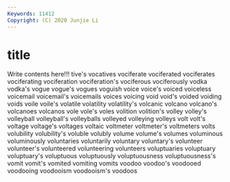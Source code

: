 ```yaml
---
Keywords: 11412
Copyright: (C) 2020 Junjie Li
---
```


# title

Write contents here!!!
tive's 
vocatives 
vociferate 
vociferated 
vociferates
vociferating 
vociferation 
vociferation's 
vociferous 
vociferously 
vodka 
vodka's 
vogue 
vogue's 
vogues
voguish 
voice 
voice's 
voiced 
voiceless 
voicemail 
voicemail's 
voicemails 
voices 
voicing
void 
void's 
voided 
voiding 
voids 
voile 
voile's 
volatile 
volatility 
volatility's
volcanic 
volcano 
volcano's 
volcanoes 
volcanos 
vole 
vole's 
voles 
volition 
volition's
volley 
volley's 
volleyball 
volleyball's 
volleyballs 
volleyed 
volleying 
volleys 
volt 
volt's
voltage 
voltage's 
voltages 
voltaic 
voltmeter 
voltmeter's 
voltmeters 
volts 
volubility 
volubility's
voluble 
volubly 
volume 
volume's 
volumes 
voluminous 
voluminously 
voluntaries 
voluntarily 
voluntary
voluntary's 
volunteer 
volunteer's 
volunteered 
volunteering 
volunteers 
voluptuaries 
voluptuary 
voluptuary's 
voluptuous
voluptuously 
voluptuousness 
voluptuousness's 
vomit 
vomit's 
vomited 
vomiting 
vomits 
voodoo 
voodoo's
voodooed 
voodooing 
voodooism 
voodooism's 
voodoos 

